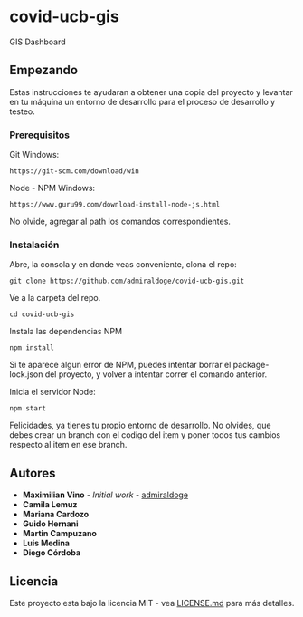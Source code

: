 # covid-ucb-gis
GIS Dashboard 

## Empezando
Estas instrucciones te ayudaran a obtener una copia del proyecto y levantar en tu máquina un entorno de desarrollo para el proceso de desarrollo y testeo. 
### Prerequisitos

Git
Windows:
```
https://git-scm.com/download/win
```
Node - NPM
Windows:
```
https://www.guru99.com/download-install-node-js.html
```
No olvide, agregar al path los comandos correspondientes.

### Instalación
Abre, la consola y en donde veas conveniente, clona el repo:

```
git clone https://github.com/admiraldoge/covid-ucb-gis.git
```

Ve a la carpeta del repo.

```
cd covid-ucb-gis
```

Instala las dependencias NPM

```
npm install
```
Si te aparece algun error de NPM, puedes intentar borrar el package-lock.json del proyecto, y volver a intentar correr el comando anterior.

Inicia el servidor Node:

```
npm start
```
Felicidades, ya tienes tu propio entorno de desarrollo. No olvides, que debes crear un  branch con el codigo del item y poner todos tus cambios respecto al item en ese branch.



## Autores

* **Maximilian Vino** - *Initial work* - [admiraldoge](https://github.com/admiraldoge)
* **Camila Lemuz**
* **Mariana Cardozo**
* **Guido Hernani**
* **Martin Campuzano**
* **Luis Medina**
* **Diego Córdoba**

## Licencia

Este proyecto esta bajo la licencia MIT - vea [LICENSE.md](LICENSE.md) para más detalles.
